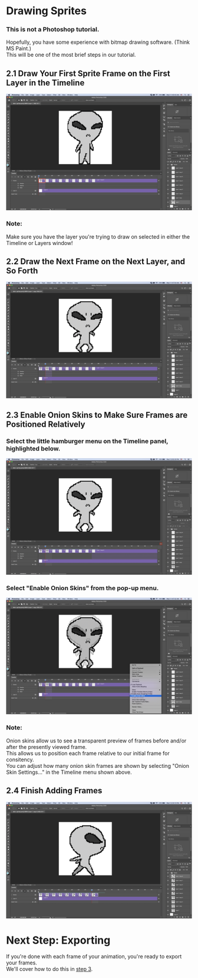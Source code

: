 # Drawing Sprites
### This is not a Photoshop tutorial.
Hopefully, you have some experience with bitmap drawing software. (Think MS Paint.)  
This will be one of the most brief steps in our tutorial.

## 2.1 Draw Your First Sprite Frame on the First Layer in the Timeline
![Step 1](../images/step2/2.1.png)

### Note:
Make sure you have the layer you're trying to draw on selected in either the Timeline or Layers window! 

## 2.2 Draw the Next Frame on the Next Layer, and So Forth
![Step 2](../images/step2/2.2.png)

## 2.3 Enable Onion Skins to Make Sure Frames are Positioned Relatively

### Select the little hamburger menu on the Timeline panel, highlighted below.
![Step 3.1](../images/step2/2.3.1.png)
### Select "Enable Onion Skins" from the pop-up menu.
![Step 3.2](../images/step2/2.3.2.png)

### Note:
Onion skins allow us to see a transparent preview of frames before and/or after the presently viewed frame.  
This allows us to position each frame relative to our initial frame for consitency.  
You can adjust how many onion skin frames are shown by selecting "Onion Skin Settings..." in the Timeline menu shown above. 

## 2.4 Finish Adding Frames
![Step 4](../images/step2/2.4.png)

# Next Step: Exporting
If you're done with each frame of your animation, you're ready to export your frames.  
We'll cover how to do this in [step 3](step3.md).